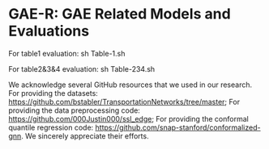 # GAE-R: GAE Related Models and Evaluations

For table1 evaluation:
sh Table-1.sh

For table2&3&4 evaluation:
sh Table-234.sh

We acknowledge several GitHub resources that we used in our research. For providing the datasets: https://github.com/bstabler/TransportationNetworks/tree/master; For providing the data preprocessing code: https://github.com/000Justin000/ssl_edge; For providing the conformal quantile regression code: https://github.com/snap-stanford/conformalized-gnn. We sincerely appreciate their efforts.
